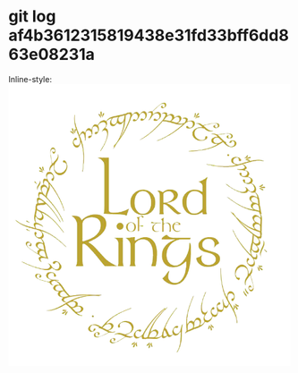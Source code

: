 # git log af4b3612315819438e31fd33bff6dd863e08231a

Inline-style: 
![alt text](https://github.com/PadfootML/GitLaba/blob/master/200503_preview.png)


